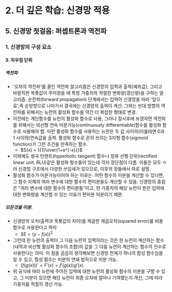 # 2. 더 깊은 학습: 신경망 적용
## 5. 신경망 첫걸음: 퍼셉트론과 역전파
### 1. 신경망의 구성 요소
#### 3. 치우침 단위
##### 역전파
- '오차의 역전파'를 줄인 역전파 알고리즘은 신경망의 입력과 출력(예측값), 그리고 바람직한 목푯값이 주어졌을 때 특정 가중치의 적절한 변화량(갱신량)을 구하는 알고리즘. 순전파(forward propagation) 단계에서는 입력이 신경망을 따라 '앞으로',즉 순방향으로 나아가서 결국에는 신경망의 출력이 계산. 그와는 반대 방향의 역전파를 위해서는 뉴런의 활성화 함수를 약간 더 복잡한 형태로 변경.
- 이전에는 계단함수를 뉴런의 활성화 함수로 사용, 그러나 잠시후에 보갰자먼 역전파를 위해서는 비선형 연속 미분가능(continuously differentiable)함수를 활성화 함수로 사용해야 함. 이런 활성화 함수를 사용하는 뉴런은 두 값 사이의(이를테면 0과 1 사이의)연속값을 출력. 활성화 함수로 흔히 쓰이는 S자형 함수(sigmoid function)가 그런 조건을 만족하는 함수.
  - $S(x) = {{1}\over{1+e^{-x}}}$
- 이외에도 쌍곡 탄젠트(hyperbolic tangent) 함수나 정류 선형 단위(rectified linear unit, RLU)같은 활성화 함수들이 있는데 각자 장단점이 다름. 이들은 모두 ㅇ러 신경망 구조에서 다양한 쓰임새가 있으므로, 이후의 장들에서 따로 설명.
- 활성화 함수가 미분가능이어야 하는 이유는. 어떤 함수의 미분을 계산할 수 있다면, 그 함수 자체의 여러 변수에 대한 함수의 편미분들도 계산할 수 있음. 신경망의 중점은 "여러 변수에 대한 함수의 편미분들"이고, 한 가중치의 해당 뉴런이 받은 입력에 대한 변화량을 계산할 수 있는 이유가 편미분 덕분이기 때문.
##### 모든것을 미분.
- 신경망의 오차(출력과 목푯값의 차이)를 제곱한 제곱오차(squared error)를 비용 함수로 사용한다고 하자
  - $SE = (y-f(x))^2$
- 그런데 한 뉴런의 출력이 그 다음 뉴련의 입력이라는 것은 한 뉴런이 계산하는 함수(내적과 비선형 활성화 함수의 조합)의 값을 그 다음 뉴런이 계산하는 함수의 인수로 사용한다는 의미. 이 점을 곰곰히 생각해보면 신경망 전체가 하나의 함성 함수임을 알 수 있고, 합성 함수는 미분의 연쇄 법칙으로 미분 가능.
  - $(f(g(x)))' = F'(x) = f'(g(x))g'(x)$
- 위 공식에 따라 뉴런에 주어진 입력에 대한 뉴런의 활성화 함수의 미분을 구할 수 있고, 그 미분이 있으면 해당 뉴런이 최종 오차에 얼마나 기여했는지 계산, 그에 따라 가중치를 적절히 갱신 가능.